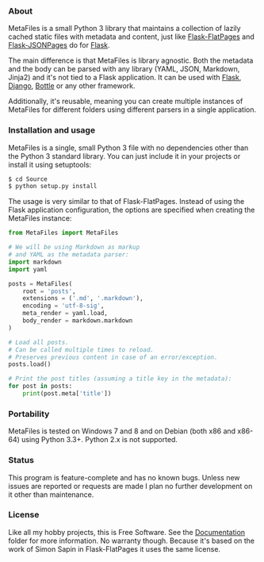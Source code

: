 
### About

MetaFiles is a small Python 3 library that maintains a collection
of lazily cached static files with metadata and content, just like
[Flask-FlatPages][] and [Flask-JSONPages][] do for [Flask][].

The main difference is that MetaFiles is library agnostic. Both the
metadata and the body can be parsed with any library (YAML, JSON,
Markdown, Jinja2) and it's not tied to a Flask application. It can
be used with [Flask][], [Django][], [Bottle][] or any other framework.

Additionally, it's reusable, meaning you can create multiple instances
of MetaFiles for different folders using different parsers in a single
application.

[Bottle]: http://bottlepy.org
[Django]: https://www.djangoproject.com
[Flask]: http://flask.pocoo.org

[Flask-FlatPages]: https://pypi.python.org/pypi/Flask-FlatPages
[Flask-JSONPages]: https://pypi.python.org/pypi/Flask-JSONPages

### Installation and usage

MetaFiles is a single, small Python 3 file with no dependencies other than
the Python 3 standard library. You can just include it in your projects
or install it using setuptools:

```bash
$ cd Source
$ python setup.py install
```

The usage is very similar to that of Flask-FlatPages. Instead of using
the Flask application configuration, the options are specified when creating
the MetaFiles instance:

```python
from MetaFiles import MetaFiles

# We will be using Markdown as markup
# and YAML as the metadata parser:
import markdown
import yaml

posts = MetaFiles(
    root = 'posts',
    extensions = ('.md', '.markdown'),
    encoding = 'utf-8-sig',
    meta_render = yaml.load,
    body_render = markdown.markdown
)

# Load all posts.
# Can be called multiple times to reload.
# Preserves previous content in case of an error/exception.
posts.load()

# Print the post titles (assuming a title key in the metadata):
for post in posts:
    print(post.meta['title'])
```

### Portability

MetaFiles is tested on Windows 7 and 8 and on Debian (both x86 and x86-64)
using Python 3.3+. Python 2.x is not supported.

### Status

This program is feature-complete and has no known bugs. Unless new issues
are reported or requests are made I plan no further development on it other
than maintenance.

### License

Like all my hobby projects, this is Free Software. See the [Documentation][]
folder for more information. No warranty though. Because it's based on the
work of Simon Sapin in Flask-FlatPages it uses the same license.

[Documentation]: https://github.com/Beluki/MetaFiles/tree/master/Documentation

